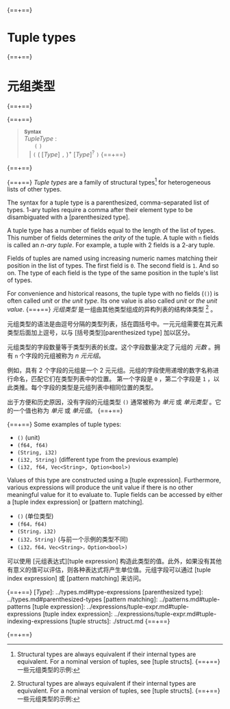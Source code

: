{==+==}
# Tuple types
{==+==}
# 元组类型
{==+==}


{==+==}
> **<sup>Syntax</sup>**\
> _TupleType_ :\
> &nbsp;&nbsp; &nbsp;&nbsp; `(` `)`\
> &nbsp;&nbsp; | `(` ( [_Type_] `,` )<sup>+</sup> [_Type_]<sup>?</sup> `)`
{==+==}

{==+==}


{==+==}
*Tuple types* are a family of structural types[^1] for heterogeneous lists of other types.

The syntax for a tuple type is a parenthesized, comma-separated list of types.
1-ary tuples require a comma after their element type to be disambiguated with a [parenthesized type].

A tuple type has a number of fields equal to the length of the list of types.
This number of fields determines the *arity* of the tuple.
A tuple with `n` fields is called an *n-ary tuple*.
For example, a tuple with 2 fields is a 2-ary tuple.

Fields of tuples are named using increasing numeric names matching their position in the list of types.
The first field is `0`.
The second field is `1`.
And so on.
The type of each field is the type of the same position in the tuple's list of types.

For convenience and historical reasons, the tuple type with no fields (`()`) is often called *unit* or *the unit type*.
Its one value is also called *unit* or *the unit value*.
{==+==}
*元组类型* 是一组由其他类型组成的异构列表的结构体类型 [^1] 。

元组类型的语法是由逗号分隔的类型列表，括在圆括号中。一元元组需要在其元素类型后面加上逗号，以与 [括号类型][parenthesized type] 加以区分。

元组类型的字段数量等于类型列表的长度。这个字段数量决定了元组的 *元数* 。拥有 `n` 个字段的元组被称为 *n 元元组*。

例如，具有 2 个字段的元组是一个 2 元元组。元组的字段使用递增的数字名称进行命名，匹配它们在类型列表中的位置。
第一个字段是 `0` ，第二个字段是 `1` ，以此类推。每个字段的类型是元组列表中相同位置的类型。

出于方便和历史原因，没有字段的元组类型 `()` 通常被称为 *单元* 或 *单元类型* 。它的一个值也称为 *单元* 或 *单元值*。
{==+==}


{==+==}
Some examples of tuple types:

* `()` (unit)
* `(f64, f64)`
* `(String, i32)`
* `(i32, String)` (different type from the previous example)
* `(i32, f64, Vec<String>, Option<bool>)`

Values of this type are constructed using a [tuple expression].
Furthermore, various expressions will produce the unit value if there is no other meaningful value for it to evaluate to.
Tuple fields can be accessed by either a [tuple index expression] or [pattern matching].

[^1]: Structural types are always equivalent if their internal types are equivalent.
      For a nominal version of tuples, see [tuple structs].
{==+==}
一些元组类型的示例:

* `()` (单位类型)
* `(f64，f64)`
* `(String，i32)`
* `(i32，String)` (与前一个示例的类型不同)
* `(i32，f64，Vec<String>，Option<bool>)`

可以使用 [元组表达式][tuple expression] 构造此类型的值。此外，如果没有其他有意义的值可以评估，则各种表达式将产生单位值。元组字段可以通过 [tuple index expression] 或 [pattern matching] 来访问。

[^1]: 如果它们的内部类型等效，则结构类型始终是等效的。有关元组结构体的名义版本，请参见 [tuple structs] 。
{==+==}


{==+==}
[_Type_]: ../types.md#type-expressions
[parenthesized type]: ../types.md#parenthesized-types
[pattern matching]: ../patterns.md#tuple-patterns
[tuple expression]: ../expressions/tuple-expr.md#tuple-expressions
[tuple index expression]: ../expressions/tuple-expr.md#tuple-indexing-expressions
[tuple structs]: ./struct.md
{==+==}

{==+==}